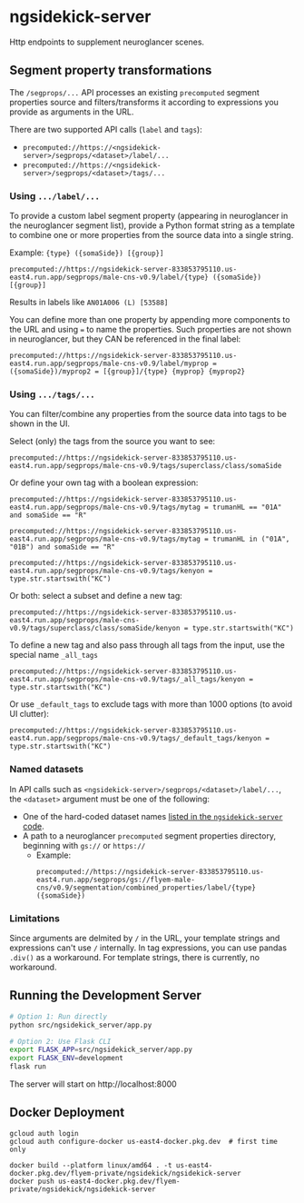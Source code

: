 # ngsidekick-server

Http endpoints to supplement neuroglancer scenes.

## Segment property transformations

The `/segprops/...` API processes an existing `precomputed` segment properties source and filters/transforms it according to expressions you provide as arguments in the URL.

There are two supported API calls (`label` and `tags`):

- `precomputed://https://<ngsidekick-server>/segprops/<dataset>/label/...`
- `precomputed://https://<ngsidekick-server>/segprops/<dataset>/tags/...`

### Using `.../label/...`

To provide a custom label segment property (appearing in neuroglancer in the neuroglancer segment list), provide a Python format string as a template to combine one or more properties from the source data into a single string.

Example: `{type} ({somaSide}) [{group}]`

```
precomputed://https://ngsidekick-server-833853795110.us-east4.run.app/segprops/male-cns-v0.9/label/{type} ({somaSide}) [{group}]
```

Results in labels like `AN01A006 (L) [53588]`

You can define more than one property by appending more components to the URL and using `=` to name the properties.  Such properties are not shown in neuroglancer, but they CAN be referenced in the final label:

```
precomputed://https://ngsidekick-server-833853795110.us-east4.run.app/segprops/male-cns-v0.9/label/myprop = ({somaSide})/myprop2 = [{group}]/{type} {myprop} {myprop2}
```

### Using `.../tags/...`

You can filter/combine any properties from the source data into tags to be shown in the UI.

Select (only) the tags from the source you want to see:

```
precomputed://https://ngsidekick-server-833853795110.us-east4.run.app/segprops/male-cns-v0.9/tags/superclass/class/somaSide
```

Or define your own tag with a boolean expression:

```
precomputed://https://ngsidekick-server-833853795110.us-east4.run.app/segprops/male-cns-v0.9/tags/mytag = trumanHL == "01A" and somaSide == "R"
```

```
precomputed://https://ngsidekick-server-833853795110.us-east4.run.app/segprops/male-cns-v0.9/tags/mytag = trumanHL in ("01A", "01B") and somaSide == "R"
```

```
precomputed://https://ngsidekick-server-833853795110.us-east4.run.app/segprops/male-cns-v0.9/tags/kenyon = type.str.startswith("KC")
```

Or both: select a subset and define a new tag:

```
precomputed://https://ngsidekick-server-833853795110.us-east4.run.app/segprops/male-cns-v0.9/tags/superclass/class/somaSide/kenyon = type.str.startswith("KC")
```

To define a new tag and also pass through all tags from the input, use the special name `_all_tags`

```
precomputed://https://ngsidekick-server-833853795110.us-east4.run.app/segprops/male-cns-v0.9/tags/_all_tags/kenyon = type.str.startswith("KC")
```

Or use `_default_tags` to exclude tags with more than 1000 options (to avoid UI clutter):

```
precomputed://https://ngsidekick-server-833853795110.us-east4.run.app/segprops/male-cns-v0.9/tags/_default_tags/kenyon = type.str.startswith("KC")
```

### Named datasets

In API calls such as `<ngsidekick-server>/segprops/<dataset>/label/...`, the `<dataset>` argument must be one of the following:

- One of the hard-coded dataset names [listed in the `ngsidekick-server` code][datasets].
- A path to a neuroglancer `precomputed` segment properties directory, beginning with `gs://` or `https://`
    - Example:
        ```
        precomputed://https://ngsidekick-server-833853795110.us-east4.run.app/segprops/gs://flyem-male-cns/v0.9/segmentation/combined_properties/label/{type} ({somaSide})
        ```

[datasets]: https://github.com/janelia-flyem/ngsidekick-server/blob/main/src/ngsidekick_server/app.py#L10





### Limitations

Since arguments are delmited by `/` in the URL, your template strings and expressions can't use `/` internally.  In tag expressions, you can use pandas `.div()` as a workaround.  For template strings, there is currently, no workaround.



## Running the Development Server

```bash
# Option 1: Run directly
python src/ngsidekick_server/app.py

# Option 2: Use Flask CLI
export FLASK_APP=src/ngsidekick_server/app.py
export FLASK_ENV=development
flask run
```

The server will start on http://localhost:8000

## Docker Deployment

```
gcloud auth login
gcloud auth configure-docker us-east4-docker.pkg.dev  # first time only

docker build --platform linux/amd64 . -t us-east4-docker.pkg.dev/flyem-private/ngsidekick/ngsidekick-server
docker push us-east4-docker.pkg.dev/flyem-private/ngsidekick/ngsidekick-server
```

